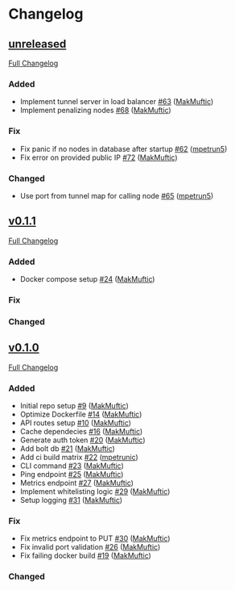 # Changelog

## [unreleased]((https://github.com/NodeFactoryIo/vedran/tree/HEAD))

[Full Changelog](https://github.com/NodeFactoryIo/vedran/compare/v.0.1.1...HEAD)

### Added
- Implement tunnel server in load balancer [\#63](https://github.com/NodeFactoryIo/vedran/pull/63) ([MakMuftic](https://github.com/MakMuftic))
- Implement penalizing nodes [\#68](https://github.com/NodeFactoryIo/vedran/pull/68) ([MakMuftic](https://github.com/MakMuftic))

### Fix
- Fix panic if no nodes in database after startup [\#62](https://github.com/NodeFactoryIo/vedran/pull/62) ([mpetrun5](https://github.com/mpetrun5))
- Fix error on provided public IP [\#72](https://github.com/NodeFactoryIo/vedran/pull/72) ([MakMuftic](https://github.com/MakMuftic))

### Changed
- Use port from tunnel map for calling node [\#65](https://github.com/NodeFactoryIo/vedran/pull/65) ([mpetrun5](https://github.com/mpetrun5))

## [v0.1.1]((https://github.com/NodeFactoryIo/vedran/tree/v0.1.1))

[Full Changelog](https://github.com/NodeFactoryIo/vedran/compare/v.0.1.0...v.0.1.1)

### Added
- Docker compose setup [\#24](https://github.com/NodeFactoryIo/vedran/pull/24) ([MakMuftic](https://github.com/MakMuftic))

### Fix

### Changed

## [v0.1.0]((https://github.com/NodeFactoryIo/vedran/tree/v0.1.0))

[Full Changelog](https://github.com/NodeFactoryIo/vedran/compare/6facfb9564b9da01e3652117334c94774da3360e...v.0.1.0)

### Added
- Initial repo setup [\#9](https://github.com/NodeFactoryIo/vedran/pull/9) ([MakMuftic](https://github.com/MakMuftic))
- Optimize Dockerfile [\#14](https://github.com/NodeFactoryIo/vedran/pull/14) ([MakMuftic](https://github.com/MakMuftic))
- API routes setup [\#10](https://github.com/NodeFactoryIo/vedran/pull/10) ([MakMuftic](https://github.com/MakMuftic))
- Cache dependecies [\#16](https://github.com/NodeFactoryIo/vedran/pull/16) ([MakMuftic](https://github.com/MakMuftic))
- Generate auth token [\#20](https://github.com/NodeFactoryIo/vedran/pull/20) ([MakMuftic](https://github.com/MakMuftic))
- Add bolt db [\#21](https://github.com/NodeFactoryIo/vedran/pull/21) ([MakMuftic](https://github.com/MakMuftic))
- Add ci build matrix [\#22](https://github.com/NodeFactoryIo/vedran/pull/22) ([mpetrunic](https://github.com/mpetrunic))
- CLI command [\#23](https://github.com/NodeFactoryIo/vedran/pull/23) ([MakMuftic](https://github.com/MakMuftic))
- Ping endpoint [\#25](https://github.com/NodeFactoryIo/vedran/pull/25) ([MakMuftic](https://github.com/MakMuftic))
- Metrics endpoint [\#27](https://github.com/NodeFactoryIo/vedran/pull/27) ([MakMuftic](https://github.com/MakMuftic))
- Implement whitelisting logic [\#29](https://github.com/NodeFactoryIo/vedran/pull/29) ([MakMuftic](https://github.com/MakMuftic))
- Setup logging [\#31](https://github.com/NodeFactoryIo/vedran/pull/31) ([MakMuftic](https://github.com/MakMuftic))

### Fix
- Fix metrics endpoint to PUT [\#30](https://github.com/NodeFactoryIo/vedran/pull/30) ([MakMuftic](https://github.com/MakMuftic))
- Fix invalid port validation [\#26](https://github.com/NodeFactoryIo/vedran/pull/26) ([MakMuftic](https://github.com/MakMuftic))
- Fix failing docker build [\#19](https://github.com/NodeFactoryIo/vedran/pull/19) ([MakMuftic](https://github.com/MakMuftic))

### Changed
